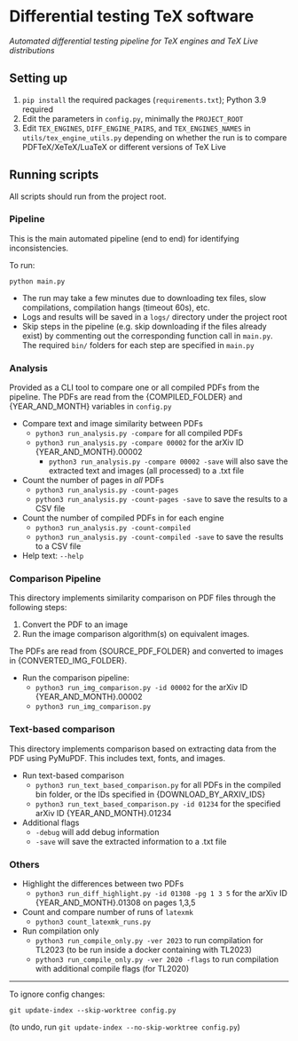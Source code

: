 # Differential testing TeX software

_Automated differential testing pipeline for TeX engines and TeX Live distributions_

## Setting up

1. `pip install` the required packages (`requirements.txt`); Python 3.9 required
1. Edit the parameters in `config.py`, minimally the `PROJECT_ROOT`
1. Edit `TEX_ENGINES`, `DIFF_ENGINE_PAIRS`, and `TEX_ENGINES_NAMES` in `utils/tex_engine_utils.py` depending on whether the run is to compare PDFTeX/XeTeX/LuaTeX or different versions of TeX Live


## Running scripts

All scripts should run from the project root.

### Pipeline

This is the main automated pipeline (end to end) for identifying inconsistencies.

To run:

```
python main.py
```

* The run may take a few minutes due to downloading tex files, slow compilations, compilation hangs (timeout 60s), etc.
* Logs and results will be saved in a `logs/` directory under the project root
* Skip steps in the pipeline (e.g. skip downloading if the files already exist) by commenting out the corresponding function call in `main.py`. The required `bin/` folders for each step are specified in `main.py`

### Analysis

Provided as a CLI tool to compare one or all compiled PDFs from the pipeline. 
The PDFs are read from the {COMPILED_FOLDER} and {YEAR_AND_MONTH} variables in `config.py`

* Compare text and image similarity between PDFs 
    * `python3 run_analysis.py -compare` for all compiled PDFs
    * `python3 run_analysis.py -compare 00002` for the arXiv ID {YEAR_AND_MONTH}.00002
        * `python3 run_analysis.py -compare 00002 -save` will also save the extracted text and images (all processed) to a .txt file
* Count the number of pages in _all_ PDFs
    * `python3 run_analysis.py -count-pages`
    * `python3 run_analysis.py -count-pages -save` to save the results to a CSV file
* Count the number of compiled PDFs in for each engine
    * `python3 run_analysis.py -count-compiled`
    * `python3 run_analysis.py -count-compiled -save` to save the results to a CSV file
* Help text: `--help`

### Comparison Pipeline

This directory implements similarity comparison on PDF files through the following steps:

1. Convert the PDF to an image
1. Run the image comparison algorithm(s) on equivalent images.

The PDFs are read from {SOURCE_PDF_FOLDER} and converted to images in {CONVERTED_IMG_FOLDER}.

* Run the comparison pipeline:
    * `python3 run_img_comparison.py -id 00002` for the arXiv ID {YEAR_AND_MONTH}.00002
    * `python3 run_img_comparison.py`

### Text-based comparison

This directory implements comparison based on extracting data from the PDF using PyMuPDF.
This includes text, fonts, and images.

* Run text-based comparison
    * `python3 run_text_based_comparison.py` for all PDFs in the compiled bin folder, or the IDs specified in {DOWNLOAD_BY_ARXIV_IDS}
    * `python3 run_text_based_comparison.py -id 01234` for the specified arXiv ID {YEAR_AND_MONTH}.01234
* Additional flags
    * `-debug` will add debug information
    * `-save` will save the extracted information to a .txt file

### Others

* Highlight the differences between two PDFs
    * `python3 run_diff_highlight.py -id 01308 -pg 1 3 5` for the arXiv ID {YEAR_AND_MONTH}.01308 on pages 1,3,5
* Count and compare number of runs of `latexmk`
    * `python3 count_latexmk_runs.py`
* Run compilation only
    * `python3 run_compile_only.py -ver 2023` to run compilation for TL2023 (to be run inside a docker containing with TL2023)
    * `python3 run_compile_only.py -ver 2020 -flags` to run compilation with additional compile flags (for TL2020)


---

To ignore config changes:
```
git update-index --skip-worktree config.py
```
(to undo, run `git update-index --no-skip-worktree config.py`)

